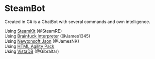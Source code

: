 # SteamBot
Created in C# is a ChatBot with several commands and own intelligence.

Using <a href="https://github.com/SteamRE/SteamKit">SteamKit</a> (@SteamRE)<br>
Using <a href="https://github.com/james1345-1/Brainfuck">Brainfuck Interpreter</a> (@James1345)<br>
Using <a href="https://github.com/JamesNK/Newtonsoft.Json">Newtonsoft Json</a> (@JamesNK)<br>
Using <a href="http://html-agility-pack.net/">HTML Agility Pack</a><br>
Using <a href="http://www.gibraltarsoftware.com/VistaDB">VistaDB</a> (@Gibraltar)

